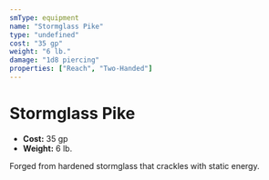 ```yaml
---
smType: equipment
name: "Stormglass Pike"
type: "undefined"
cost: "35 gp"
weight: "6 lb."
damage: "1d8 piercing"
properties: ["Reach", "Two-Handed"]
---
```


# Stormglass Pike

- **Cost:** 35 gp
- **Weight:** 6 lb.

Forged from hardened stormglass that crackles with static energy.
